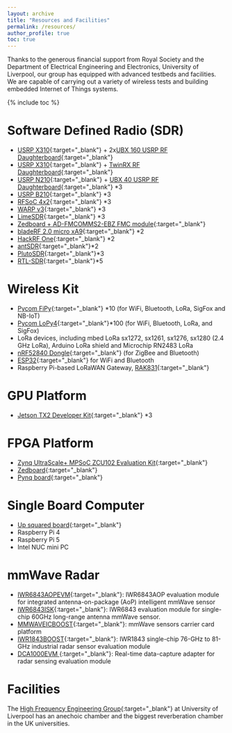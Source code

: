 ```yaml
---
layout: archive
title: "Resources and Facilities"
permalink: /resources/
author_profile: true
toc: true
---
```


Thanks to the generous financial support from Royal Society and the Department of Electrical Engineering and Electronics, University of Liverpool, our group has  equipped with advanced testbeds and facilities. We are capable of carrying out a variety of wireless tests and building embedded Internet of Things systems.

{% include toc %}



# Software Defined Radio (SDR)
* [USRP X310](https://www.ettus.com/all-products/x310-kit/){:target="_blank"} + 2x[UBX 160 USRP RF Daughterboard](https://www.ettus.com/all-products/ubx160/){:target="_blank"}
* [USRP X310](https://www.ettus.com/all-products/x310-kit/){:target="_blank"} + [TwinRX RF Daughterboard](https://www.ettus.com/all-products/twinrx/){:target="_blank"}
* [USRP N210](https://www.ettus.com/all-products/un210-kit/){:target="_blank"} + [UBX 40 USRP RF Daughterboard](https://www.ettus.com/all-products/ubx40/){:target="_blank"} *3
* [USRP B210](https://www.ettus.com/all-products/ub210-kit/){:target="_blank"} *3
* [RFSoC 4x2](https://www.rfsoc-pynq.io/rfsoc_4x2_overview.html){:target="_blank"} *3
* [WARP v3](https://www.warpproject.org/trac){:target="_blank"} *3
* [LimeSDR](https://www.crowdsupply.com/lime-micro/limesdr){:target="_blank"} *3
* [Zedboard + AD-FMCOMMS2-EBZ FMC module](http://zedboard.org/product/zedboard-sdr-ii-evaluation-kit){:target="_blank"}
* [bladeRF 2.0 micro xA9](https://www.nuand.com/product/bladeRF-xA9/){:target="_blank"} *2
* [HackRF One](https://greatscottgadgets.com/hackrf/one/){:target="_blank"} *2
* [antSDR](https://www.crowdsupply.com/microphase-technology/antsdr-e200){:target="_blank"}*2
* [PlutoSDR](https://www.analog.com/en/design-center/evaluation-hardware-and-software/evaluation-boards-kits/adalm-pluto.html){:target="_blank"}*3
* [RTL-SDR](https://www.rtl-sdr.com/about-rtl-sdr/){:target="_blank"}*5


# Wireless Kit
* [Pycom FiPy](https://pycom.io/product/fipy/){:target="_blank"} *10 (for WiFi, Bluetooth, LoRa, SigFox and NB-IoT)
* [Pycom LoPy4](https://pycom.io/product/lopy4/){:target="_blank"}*100 (for WiFi, Bluetooth, LoRa, and SigFox)
* LoRa devices, including mbed LoRa sx1272, sx1261, sx1276, sx1280 (2.4 GHz LoRa), Arduino LoRa shield and Microchip RN2483 LoRa
* [nRF52840 Dongle](https://www.nordicsemi.com/Products/Development-hardware/nRF52840-Dongle){:target="_blank"}  (for ZigBee and Bluetooth)
* [ESP32](https://www.espressif.com/en/products/socs/esp32){:target="_blank"} for WiFi and Bluetooth
* Raspberry Pi-based LoRaWAN Gateway, [RAK831](https://www.thethingsnetwork.org/docs/gateways/rak831/){:target="_blank"}


# GPU Platform
* [Jetson TX2 Developer Kit](https://developer.nvidia.com/embedded/jetson-tx2-developer-kit){:target="_blank"} *3

# FPGA Platform
* [Zynq UltraScale+ MPSoC ZCU102 Evaluation Kit](https://www.xilinx.com/products/boards-and-kits/ek-u1-zcu102-g.html){:target="_blank"}
* [Zedboard](http://zedboard.org/product/zedboard){:target="_blank"}
* [Pynq board](http://www.pynq.io/){:target="_blank"}

# Single Board Computer
* [Up squared board](https://up-board.org/upsquared/specifications/){:target="_blank"}
* Raspberry Pi 4
* Raspberry Pi 5
* Intel NUC mini PC

# mmWave Radar
* [IWR6843AOPEVM](https://www.ti.com/tool/IWR6843AOPEVM){:target="_blank"}: IWR6843AOP evaluation module for integrated antenna-on-package (AoP) intelligent mmWave sensor
* [IWR6843ISK](https://www.ti.com/tool/IWR6843ISK){:target="_blank"}: IWR6843 evaluation module for single-chip 60GHz long-range antenna mmWave sensor.
* [MMWAVEICBOOST](https://www.ti.com/tool/MMWAVEICBOOST){:target="_blank"}: mmWave sensors carrier card platform
* [IWR1843BOOST](https://www.ti.com/tool/IWR1843BOOST){:target="_blank"}: IWR1843 single-chip 76-GHz to 81-GHz industrial radar sensor evaluation module
* [DCA1000EVM
](https://www.ti.com/tool/DCA1000EVM){:target="_blank"}: Real-time data-capture adapter for radar sensing evaluation module


# Facilities
The [High Frequency Engineering Group](https://www.liverpool.ac.uk/electrical-engineering-and-electronics/research/networks-and-communications/high-frequency-engineering/){:target="_blank"} at University of Liverpool has an anechoic chamber and the biggest reverberation chamber in the UK universities.
